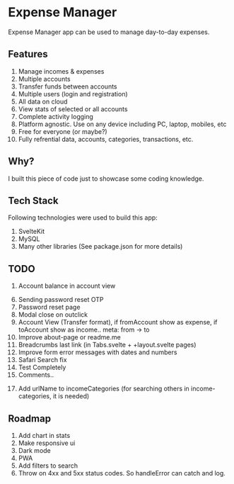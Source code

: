 # Expense Manager

Expense Manager app can be used to manage day-to-day expenses.

## Features

1. Manage incomes & expenses
2. Multiple accounts
3. Transfer funds between accounts
4. Multiple users (login and registration)
5. All data on cloud
6. View stats of selected or all accounts
7. Complete activity logging
8. Platform agnostic. Use on any device including PC, laptop, mobiles, etc
9. Free for everyone (or maybe?)
10. Fully refrential data, accounts, categories, transactions, etc.

## Why?

I built this piece of code just to showcase some coding knowledge.

## Tech Stack

Following technologies were used to build this app:

1. SvelteKit
2. MySQL
3. Many other libraries (See package.json for more details)

## TODO

1. Account balance in account view
<!-- 3. Logging all creates, updates and deletes -->
<!-- 4. Activity page -->
<!-- 5. Sending confirmation email with token & verify-email link -->
6. Sending password reset OTP
7. Password reset page
8. Modal close on outclick
9. Account View (Transfer format), if fromAccount show as expense, if toAccount show as income.. meta: from -> to
10. Improve about-page or readme.me
11. Breadcrumbs last link (in Tabs.svelte + +layout.svelte pages)
12. Improve form error messages with dates and numbers
13. Safari Search fix
14. Test Completely
15. Comments..
<!-- 16. Individualize activites and profile -->
17. Add urlName to incomeCategories (for searching others in income-categories, it is needed)

## Roadmap

1. Add chart in stats
3. Make responsive ui
4. Dark mode
5. PWA
6. Add filters to search
7. Throw on 4xx and 5xx status codes. So handleError can catch and log.